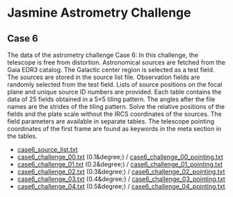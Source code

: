# Jasmine Astrometry Challenge
## Case 6
The data of the astrometry challenge Case 6: In this challenge, the telescope is free from distortion. Astronomical sources are fetched from the Gaia EDR3 catalog. The Galactic center region is selected as a test field. The sources are stored in the source list file. Observation fields are randomly selected from the test field. Lists of source positions on the focal plane and unique source ID numbers are provided. Each table contains the data of 25 fields obtained in a 5&times;5 tiling pattern. The angles after the file names are the strides of the tiling pattern. Solve the relative positions of the fields and the plate scale without the IRCS coordinates of the sources. The field parameters are available in separate tables. The telescope pointing coordinates of the first frame are found as keywords in the meta section in the tables.


- [case6_source_list.txt](https://github.com/xr0038/jasmine_warpfield/raw/master/challenge/case6/case6_source_list.txt)
- [case6_challenge_00.txt](https://github.com/xr0038/jasmine_warpfield/raw/master/challenge/case6/case6_challenge_00.txt) (0.1&degree;) / [case6_challenge_00_pointing.txt](https://github.com/xr0038/jasmine_warpfield/raw/master/challenge/case6/case6_challenge_00_pointing.txt)
- [case6_challenge_01.txt](https://github.com/xr0038/jasmine_warpfield/raw/master/challenge/case6/case6_challenge_01.txt) (0.2&degree;) / [case6_challenge_01_pointing.txt](https://github.com/xr0038/jasmine_warpfield/raw/master/challenge/case6/case6_challenge_01_pointing.txt)
- [case6_challenge_02.txt](https://github.com/xr0038/jasmine_warpfield/raw/master/challenge/case6/case6_challenge_02.txt) (0.3&degree;) / [case6_challenge_02_pointing.txt](https://github.com/xr0038/jasmine_warpfield/raw/master/challenge/case6/case6_challenge_02_pointing.txt)
- [case6_challenge_03.txt](https://github.com/xr0038/jasmine_warpfield/raw/master/challenge/case6/case6_challenge_03.txt) (0.4&degree;) / [case6_challenge_03_pointing.txt](https://github.com/xr0038/jasmine_warpfield/raw/master/challenge/case6/case6_challenge_03_pointing.txt)
- [case6_challenge_04.txt](https://github.com/xr0038/jasmine_warpfield/raw/master/challenge/case6/case6_challenge_04.txt) (0.5&degree;) / [case6_challenge_04_pointing.txt](https://github.com/xr0038/jasmine_warpfield/raw/master/challenge/case6/case6_challenge_04_pointing.txt)
